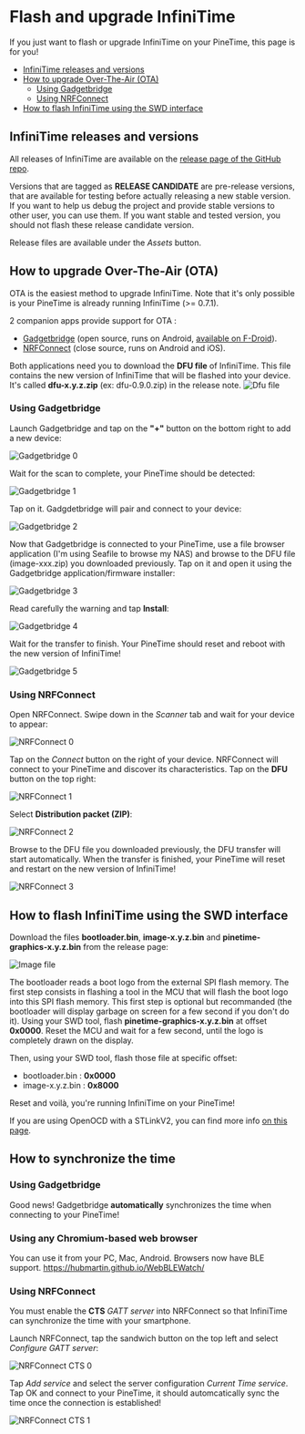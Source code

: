 # Flash and upgrade InfiniTime
If you just want to flash or upgrade InfiniTime on your PineTime, this page is for you!

- [InfiniTime releases and versions](#infinitime-releases-and-versions)
- [How to upgrade Over-The-Air (OTA)](#how-to-upgrade-over-the-air-ota)
    - [Using Gadgetbridge](#using-gadgetbridge)
    - [Using NRFConnect](#Using-nrfconnect)
- [How to flash InfiniTime using the SWD interface](#how-to-flash-infinitime-using-the-swd-interface)

## InfiniTime releases and versions
All releases of InfiniTime are available on the [release page of the GitHub repo](https://github.com/JF002/InfiniTime/releases).

Versions that are tagged as **RELEASE CANDIDATE** are pre-release versions, that are available for testing before actually releasing a new stable version. If you want to help us debug the project and provide stable versions to other user, you can use them. If you want stable and tested version, you should not flash these release candidate version.

Release files are available under the *Assets* button.

## How to upgrade Over-The-Air (OTA)
OTA is the easiest method to upgrade InfiniTime. Note that it's only possible is your PineTime is already running InfiniTime (>= 0.7.1).

2 companion apps provide support for OTA : 
 - [Gadgetbridge](https://gadgetbridge.org/) (open source, runs on Android, [available on F-Droid](https://f-droid.org/packages/nodomain.freeyourgadget.gadgetbridge/)). 
 - [NRFConnect](https://www.nordicsemi.com/Software-and-tools/Development-Tools/nRF-Connect-for-mobile) (close source, runs on Android and iOS).
 
Both applications need you to download the **DFU file** of InfiniTime. This file contains the new version of InfiniTime that will be flashed into your device. It's called **dfu-x.y.z.zip** (ex: dfu-0.9.0.zip) in the release note.
![Dfu file](dfuFile.png )

### Using Gadgetbridge
Launch Gadgetbridge and tap on the **"+"** button on the bottom right to add a new device:

![Gadgetbridge 0](gadgetbridge0.jpg)

Wait for the scan to complete, your PineTime should be detected:

![Gadgetbridge 1](gadgetbridge1.jpg)

Tap on it. Gadgdetbridge will pair and connect to your device:

![Gadgetbridge 2](gadgetbridge2.jpg)

Now that Gadgetbridge is connected to your PineTime, use a file browser application (I'm using Seafile to browse my NAS) and browse to the DFU file (image-xxx.zip) you downloaded previously. Tap on it and open it using the Gadgetbridge application/firmware installer:

![Gadgetbridge 3](gadgetbridge3.jpg)

Read carefully the warning and tap **Install**:

![Gadgetbridge 4](gadgetbridge4.jpg)

Wait for the transfer to finish. Your PineTime should reset and reboot with the new version of InfiniTime!

![Gadgetbridge 5](gadgetbridge5.jpg)

### Using NRFConnect
Open NRFConnect. Swipe down in the *Scanner* tab and wait for your device to appear:

![NRFConnect 0](nrfconnect0.jpg)

Tap on the *Connect* button on the right of your device. NRFConnect will connect to your PineTime and discover its characteristics. Tap on the **DFU** button on the top right:

![NRFConnect 1](nrfconnect1.jpg)

Select **Distribution packet (ZIP)**:

![NRFConnect 2](nrfconnect2.jpg)

Browse to the DFU file you downloaded previously, the DFU transfer will start automatically. When the transfer is finished, your PineTime will reset and restart on the new version of InfiniTime!

![NRFConnect 3](nrfconnect3.jpg)

## How to flash InfiniTime using the SWD interface
Download the files **bootloader.bin**, **image-x.y.z.bin** and **pinetime-graphics-x.y.z.bin** from the release page:

![Image file](imageFile.png )

The bootloader reads a boot logo from the external SPI flash memory. The first step consists in flashing a tool in the MCU that will flash the boot logo into this SPI flash memory. This first step is optional but recommanded (the bootloader will display garbage on screen for a few second if you don't do it).
Using your SWD tool, flash **pinetime-graphics-x.y.z.bin** at offset **0x0000**. Reset the MCU and wait for a few second, until the logo is completely drawn on the display.

Then, using your SWD tool, flash those file at specific offset:

 - bootloader.bin : **0x0000**
 - image-x.y.z.bin : **0x8000**

Reset and voilà, you're running InfiniTime on your PineTime!
 
If you are using OpenOCD with a STLinkV2, you can find more info [on this page](../openOCD.md).

## How to synchronize the time

### Using Gadgetbridge
Good news! Gadgetbridge **automatically** synchronizes the time when connecting to your PineTime!

### Using any Chromium-based web browser
You can use it from your PC, Mac, Android. Browsers now have BLE support.
https://hubmartin.github.io/WebBLEWatch/

### Using NRFConnect
You must enable the **CTS** *GATT server* into NRFConnect so that InfiniTime can synchronize the time with your smartphone.

Launch NRFConnect, tap the sandwich button on the top left and select *Configure GATT server*:

![NRFConnect CTS 0](nrfconnectcts0.jpg)


Tap *Add service* and select the server configuration *Current Time service*. Tap OK and connect to your PineTime, it should automcatically sync the time once the connection is established!

![NRFConnect CTS 1](nrfconnectcts1.jpg)
